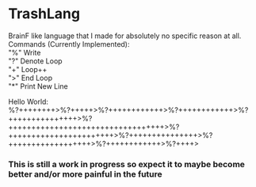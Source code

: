 # TrashLang
BrainF like language that I made for absolutely no specific reason at all.  
Commands (Currently Implemented):  
"%" Write  
"?" Denote Loop  
"+" Loop++  
">" End Loop  
"*" Print New Line  

Hello World:  
%?++++++++>%?+++++>%?++++++++++++>%?++++++++++++>%?+++++++++++++++>%?++++++++++++++++++++++++++++++++++>%?+++++++++++++++++++++++>%?+++++++++++++++>%?++++++++++++++++++>%?++++++++++++>%?++++>  
### This is still a work in progress so expect it to maybe become better and/or more painful in the future
